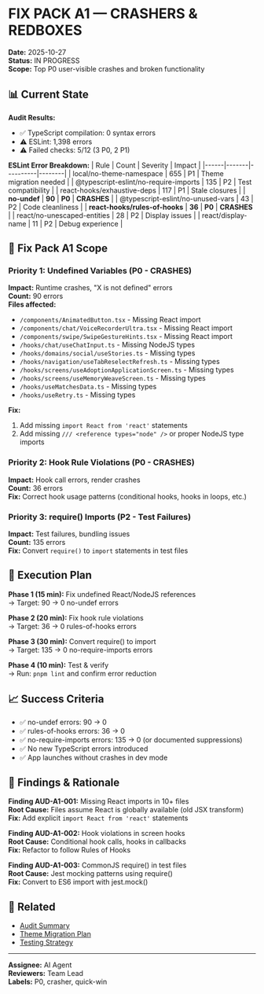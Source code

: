# FIX PACK A1 — CRASHERS & REDBOXES

**Date:** 2025-10-27  
**Status:** IN PROGRESS  
**Scope:** Top P0 user-visible crashes and broken functionality

## 📊 Current State

**Audit Results:**
- ✅ TypeScript compilation: 0 syntax errors
- ⚠️ ESLint: 1,398 errors
- ⚠️ Failed checks: 5/12 (3 P0, 2 P1)

**ESLint Error Breakdown:**
| Rule | Count | Severity | Impact |
|------|-------|----------|--------|
| local/no-theme-namespace | 655 | P1 | Theme migration needed |
| @typescript-eslint/no-require-imports | 135 | P2 | Test compatibility |
| react-hooks/exhaustive-deps | 117 | P1 | Stale closures |
| **no-undef** | **90** | **P0** | **CRASHES** |
| @typescript-eslint/no-unused-vars | 43 | P2 | Code cleanliness |
| **react-hooks/rules-of-hooks** | **36** | **P0** | **CRASHES** |
| react/no-unescaped-entities | 28 | P2 | Display issues |
| react/display-name | 11 | P2 | Debug experience |

## 🎯 Fix Pack A1 Scope

### Priority 1: Undefined Variables (P0 - CRASHES)
**Impact:** Runtime crashes, "X is not defined" errors  
**Count:** 90 errors  
**Files affected:**
- `/components/AnimatedButton.tsx` - Missing React import
- `/components/chat/VoiceRecorderUltra.tsx` - Missing React import
- `/components/swipe/SwipeGestureHints.tsx` - Missing React import
- `/hooks/chat/useChatInput.ts` - Missing NodeJS types
- `/hooks/domains/social/useStories.ts` - Missing types
- `/hooks/navigation/useTabReselectRefresh.ts` - Missing types
- `/hooks/screens/useAdoptionApplicationScreen.ts` - Missing types
- `/hooks/screens/useMemoryWeaveScreen.ts` - Missing types
- `/hooks/useMatchesData.ts` - Missing types
- `/hooks/useRetry.ts` - Missing types

**Fix:**
1. Add missing `import React from 'react'` statements
2. Add missing `/// <reference types="node" />` or proper NodeJS type imports

### Priority 2: Hook Rule Violations (P0 - CRASHES)
**Impact:** Hook call errors, render crashes  
**Count:** 36 errors  
**Fix:** Correct hook usage patterns (conditional hooks, hooks in loops, etc.)

### Priority 3: require() Imports (P2 - Test Failures)
**Impact:** Test failures, bundling issues  
**Count:** 135 errors  
**Fix:** Convert `require()` to `import` statements in test files

## 🚀 Execution Plan

**Phase 1 (15 min):** Fix undefined React/NodeJS references  
→ Target: 90 → 0 no-undef errors  

**Phase 2 (20 min):** Fix hook rule violations  
→ Target: 36 → 0 rules-of-hooks errors  

**Phase 3 (30 min):** Convert require() to import  
→ Target: 135 → 0 no-require-imports errors  

**Phase 4 (10 min):** Test & verify  
→ Run: `pnpm lint` and confirm error reduction

## 📈 Success Criteria

- ✅ no-undef errors: 90 → 0
- ✅ rules-of-hooks errors: 36 → 0
- ✅ no-require-imports errors: 135 → 0 (or documented suppressions)
- ✅ No new TypeScript errors introduced
- ✅ App launches without crashes in dev mode

## 📝 Findings & Rationale

**Finding AUD-A1-001:** Missing React imports in 10+ files  
**Root Cause:** Files assume React is globally available (old JSX transform)  
**Fix:** Add explicit `import React from 'react'` statements  

**Finding AUD-A1-002:** Hook violations in screen hooks  
**Root Cause:** Conditional hook calls, hooks in callbacks  
**Fix:** Refactor to follow Rules of Hooks  

**Finding AUD-A1-003:** CommonJS require() in test files  
**Root Cause:** Jest mocking patterns using require()  
**Fix:** Convert to ES6 import with jest.mock()  

## 🔗 Related

- [Audit Summary](/reports/audit-summary.md)
- [Theme Migration Plan](../THEME_MIGRATION_PLAN.md)
- [Testing Strategy](../../docs/GDPR_TESTING_PATTERNS.md)

---

**Assignee:** AI Agent  
**Reviewers:** Team Lead  
**Labels:** P0, crasher, quick-win
